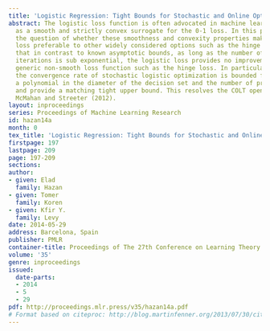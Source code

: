 ```yaml
---
title: 'Logistic Regression: Tight Bounds for Stochastic and Online Optimization'
abstract: The logistic loss function is often advocated in machine learning and statistics
  as a smooth and strictly convex surrogate for the 0-1 loss. In this paper we investigate
  the question of whether these smoothness and convexity properties make the logistic
  loss preferable to other widely considered options such as the hinge loss. We show
  that in contrast to known asymptotic bounds, as long as the number of prediction/optimization
  iterations is sub exponential, the logistic loss provides no improvement over a
  generic non-smooth loss function such as the hinge loss. In particular we show that
  the convergence rate of stochastic logistic optimization is bounded from below by
  a polynomial in the diameter of the decision set and the number of prediction iterations,
  and provide a matching tight upper bound. This resolves the COLT open problem of
  McMahan and Streeter (2012).
layout: inproceedings
series: Proceedings of Machine Learning Research
id: hazan14a
month: 0
tex_title: 'Logistic Regression: Tight Bounds for Stochastic and Online Optimization'
firstpage: 197
lastpage: 209
page: 197-209
sections: 
author:
- given: Elad
  family: Hazan
- given: Tomer
  family: Koren
- given: Kfir Y.
  family: Levy
date: 2014-05-29
address: Barcelona, Spain
publisher: PMLR
container-title: Proceedings of The 27th Conference on Learning Theory
volume: '35'
genre: inproceedings
issued:
  date-parts:
  - 2014
  - 5
  - 29
pdf: http://proceedings.mlr.press/v35/hazan14a.pdf
# Format based on citeproc: http://blog.martinfenner.org/2013/07/30/citeproc-yaml-for-bibliographies/
---
```

